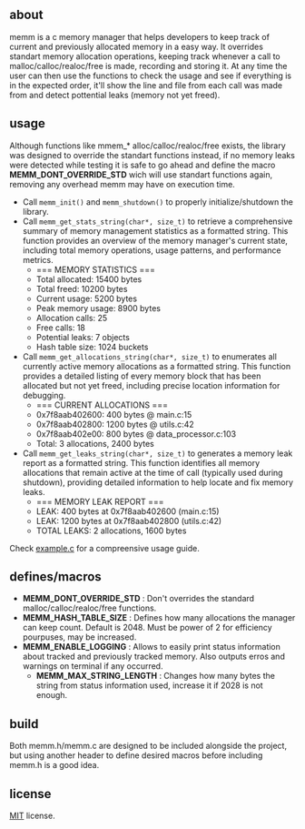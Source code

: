 ## about
memm is a c memory manager that helps developers to keep track of current and previously allocated memory in a easy way. It overrides standart memory allocation operations, keeping track whenever a call to malloc/calloc/realoc/free is made, recording and storing it.
At any time the user can then use the functions to check the usage and see if everything is in the expected order, it'll show the line and file from each call was made from and detect pottential leaks (memory not yet freed).

## usage
Although functions like mmem_* alloc/calloc/realoc/free exists, the library was designed to override the standart functions instead, if no memory leaks were detected while testing it is safe to go ahead and define the macro **MEMM_DONT_OVERRIDE_STD** wich will use standart functions again, removing any overhead memm may have on execution time.

* Call ```memm_init()``` and ```memm_shutdown()``` to properly initialize/shutdown the library.
* Call ```memm_get_stats_string(char*, size_t)``` to retrieve a comprehensive summary of memory management statistics as a formatted string. This function provides an overview of the memory manager's current state, including total memory operations, usage patterns, and performance metrics.
    * === MEMORY STATISTICS ===
    * Total allocated:      15400 bytes
    * Total freed:          10200 bytes
    * Current usage:        5200 bytes
    * Peak memory usage:    8900 bytes
    * Allocation calls:     25
    * Free calls:           18
    * Potential leaks:      7 objects
    * Hash table size:      1024 buckets
* Call ```memm_get_allocations_string(char*, size_t)``` to enumerates all currently active memory allocations as a formatted string. This function provides a detailed listing of every memory block that has been allocated but not yet freed, including precise location information for debugging.
    * === CURRENT ALLOCATIONS ===
    * 0x7f8aab402600:    400 bytes @ main.c:15
    * 0x7f8aab402800:   1200 bytes @ utils.c:42
    * 0x7f8aab402e00:    800 bytes @ data_processor.c:103
    * Total: 3 allocations, 2400 bytes
* Call ```memm_get_leaks_string(char*, size_t)``` to generates a memory leak report as a formatted string. This function identifies all memory allocations that remain active at the time of call (typically used during shutdown), providing detailed information to help locate and fix memory leaks.
    * === MEMORY LEAK REPORT ===
    *   LEAK:    400 bytes at 0x7f8aab402600 (main.c:15)
    *   LEAK:   1200 bytes at 0x7f8aab402800 (utils.c:42)
    *   TOTAL LEAKS: 2 allocations, 1600 bytes

Check [example.c](example.c) for a compreensive usage guide.

## defines/macros
* **MEMM_DONT_OVERRIDE_STD** : Don't overrides the standard malloc/calloc/realoc/free functions.
* **MEMM_HASH_TABLE_SIZE** : Defines how many allocations the manager can keep count. Default is 2048. Must be power of 2 for efficiency pourpuses, may be increased.
* **MEMM_ENABLE_LOGGING** : Allows to easily print status information about tracked and previously tracked memory. Also outputs erros and warnings on terminal if any occurred.
    * **MEMM_MAX_STRING_LENGTH** : Changes how many bytes the string from status information used, increase it if 2028 is not enough.

## build
Both memm.h/memm.c are designed to be included alongside the project, but using another header to define desired macros before including memm.h is a good idea.

## license
[MIT](https://choosealicense.com/licenses/mit/) license.
